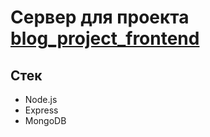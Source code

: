 # Сервер для проекта [blog_project_frontend](https://github.com/unnastasya/blog_project_frontend)

## Стек
* Node.js
* Express
* MongoDB
